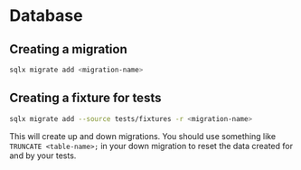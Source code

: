 # Database

## Creating a migration
```bash
sqlx migrate add <migration-name>
```

## Creating a fixture for tests
```bash
sqlx migrate add --source tests/fixtures -r <migration-name>
```

This will create up and down migrations. You should use something like
`TRUNCATE <table-name>;` in your down migration to reset the data created for
and by your tests.
